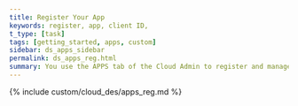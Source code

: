 ```yaml
---
title: Register Your App
keywords: register, app, client ID,
t_type: [task]
tags: [getting_started, apps, custom]
sidebar: ds_apps_sidebar
permalink: ds_apps_reg.html
summary: You use the APPS tab of the Cloud Admin to register and manage your apps.
---
```

{% include custom/cloud_des/apps_reg.md %}